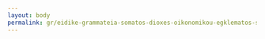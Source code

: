 ```yaml
---
layout: body
permalink: gr/eidike-grammateia-somatos-dioxes-oikonomikou-egklematos-s-d-o-e/
---
```


